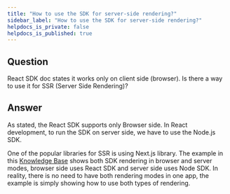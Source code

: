 ```yaml
---
title: "How to use the SDK for server-side rendering?"
sidebar_label: "How to use the SDK for server-side rendering?"
helpdocs_is_private: false
helpdocs_is_published: true
---
```


<!-- applies to React SDK, todo: update? -->

<p>
  <button hidden style={{borderRadius:'8px', border:'1px', fontFamily:'Courier New', fontWeight:'800', textAlign:'left'}}> help.split.io link: https://help.split.io/hc/en-us/articles/360020863412-General-SDK-Always-getting-control-treatments </button>
</p>

## Question

React SDK doc states it works only on client side (browser). Is there a way to use it for SSR (Server Side Rendering)?

## Answer

As stated, the React SDK supports only Browser side. In React development, to run the SDK on server side, we have to use the Node.js SDK.

One of the popular libraries for SSR is using Next.js library. The example in this [Knowledge Base](https://help.split.io/hc/en-us/articles/360043277911-JavaScript-SDK-Example-using-Next-js-) shows both SDK rendering in browser and server modes, browser side uses React SDK and server side uses Node SDK. In reality, there is no need to have both rendering modes in one app, the example is simply showing how to use both types of rendering.